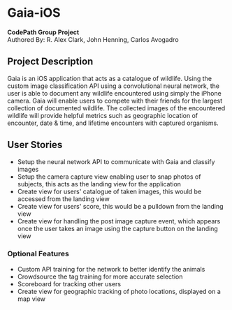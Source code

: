 # Gaia-iOS
__CodePath Group Project__   
Authored By: R. Alex Clark, John Henning, Carlos Avogadro

## Project Description
Gaia is an iOS application that acts as a catalogue of wildlife. Using the custom image classification API using a convolutional neural network, the user is able to document any wildlife encountered using simply the iPhone camera. Gaia will enable users to compete with their friends for the largest collection of documented wildlife. The collected images of the encountered wildlife will provide helpful metrics such as geographic location of encounter, date & time, and lifetime encounters with captured organisms.   

## User Stories
* Setup the neural network API to communicate with Gaia and classify images
* Setup the camera capture view enabling user to snap photos of subjects, this acts as the landing view for the application
* Create view for users' catalogue of taken images, this would be accessed from the landing view
* Create view for users' score, this would be a pulldown from the landing view
* Create view for handling the post image capture event, which appears once the user takes an image using the capture button on the landing view


### Optional Features
* Custom API training for the network to better identify the animals
* Crowdsource the tag training for more accurate selection
* Scoreboard for tracking other users
* Create view for geographic tracking of photo locations, displayed on a map view
